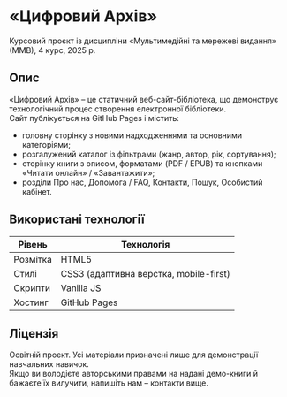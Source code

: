 # «Цифровий Архів»  
Курсовий проєкт із дисципліни «Мультимедійні та мережеві видання» (ММВ), 4 курс, 2025 р.

## Опис

«Цифровий Архів» – це статичний веб-сайт-бібліотека, що демонструє технологічний процес створення електронної бібліотеки.  
Сайт публікується на GitHub Pages і містить:

* головну сторінку з новими надходженнями та основними категоріями;  
* розгалужений каталог із фільтрами (жанр, автор, рік, сортування);  
* сторінку книги з описом, форматами (PDF / EPUB) та кнопками «Читати онлайн» / «Завантажити»;  
* розділи Про нас, Допомога / FAQ, Контакти, Пошук, Особистий кабінет.  

## Використані технології

| Рівень | Технологія |
|--------|------------|
| Розмітка | HTML5 |
| Стилі | CSS3 (адаптивна верстка, mobile-first) |
| Скрипти | Vanilla JS |
| Хостинг | GitHub Pages |

## Ліцензія

Освітній проєкт. Усі матеріали призначені лише для демонстрації навчальних навичок.  
Якщо ви володієте авторськими правами на надані демо-книги й бажаєте їх вилучити, напишіть нам – контакти вище.
